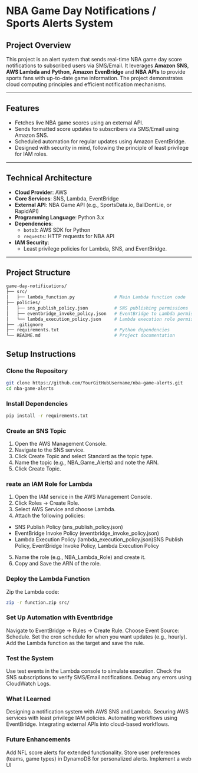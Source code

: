 # NBA Game Day Notifications / Sports Alerts System

## **Project Overview**
This project is an alert system that sends real-time NBA game day score notifications to subscribed users via SMS/Email. It leverages **Amazon SNS**, **AWS Lambda and Python**, **Amazon EvenBridge** and **NBA APIs** to provide sports fans with up-to-date game information. The project demonstrates cloud computing principles and efficient notification mechanisms.

---

## **Features**
- Fetches live NBA game scores using an external API.
- Sends formatted score updates to subscribers via SMS/Email using Amazon SNS.
- Scheduled automation for regular updates using Amazon EventBridge.
- Designed with security in mind, following the principle of least privilege for IAM roles.

---

## **Technical Architecture**
- **Cloud Provider**: AWS
- **Core Services**: SNS, Lambda, EventBridge
- **External API**: NBA Game API (e.g., SportsData.io, BallDontLie, or RapidAPI)
- **Programming Language**: Python 3.x
- **Dependencies**:
  - `boto3`: AWS SDK for Python
  - `requests`: HTTP requests for NBA API
- **IAM Security**:
  - Least privilege policies for Lambda, SNS, and EventBridge.

---

## **Project Structure**
```bash
game-day-notifications/
├── src/
│   ├── lambda_function.py               # Main Lambda function code
├── policies/
│   ├── sns_publish_policy.json          # SNS publishing permissions
│   ├── eventbridge_invoke_policy.json   # EventBridge to Lambda permissions
│   └── lambda_execution_policy.json     # Lambda execution role permissions
├── .gitignore
├── requirements.txt                     # Python dependencies
└── README.md                            # Project documentation
```

## **Setup Instructions**

### **Clone the Repository**
```bash
git clone https://github.com/YourGitHubUsername/nba-game-alerts.git
cd nba-game-alerts
```

### **Install Dependencies**
```bash
pip install -r requirements.txt
```


### **Create an SNS Topic**
1. Open the AWS Management Console.
2. Navigate to the SNS service.
3. Click Create Topic and select Standard as the topic type.
4. Name the topic (e.g., NBA_Game_Alerts) and note the ARN.
5. Click Create Topic.


### **reate an IAM Role for Lambda**
1. Open the IAM service in the AWS Management Console.
2. Click Roles → Create Role.
3. Select AWS Service and choose Lambda.
4. Attach the following policies:
  - SNS Publish Policy (sns_publish_policy.json)
  - EventBridge Invoke Policy (eventbridge_invoke_policy.json)
  - Lambda Execution Policy (lambda_execution_policy.json)SNS Publish Policy, EventBridge Invoke Policy, Lambda Execution Policy
5. Name the role (e.g., NBA_Lambda_Role) and create it.
6. Copy and Save the ARN of the role.


### **Deploy the Lambda Function**
Zip the Lambda code:
```bash
zip -r function.zip src/
```


### **Set Up Automation with Eventbridge**
Navigate to EventBridge → Rules → Create Rule.
Choose Event Source: Schedule.
Set the cron schedule for when you want updates (e.g., hourly).
Add the Lambda function as the target and save the rule.


### **Test the System**
Use test events in the Lambda console to simulate execution.
Check the SNS subscriptions to verify SMS/Email notifications.
Debug any errors using CloudWatch Logs.


### **What I Learned**
Designing a notification system with AWS SNS and Lambda.
Securing AWS services with least privilege IAM policies.
Automating workflows using EventBridge.
Integrating external APIs into cloud-based workflows.


### **Future Enhancements**
Add NFL score alerts for extended functionality.
Store user preferences (teams, game types) in DynamoDB for personalized alerts.
Implement a web UI
